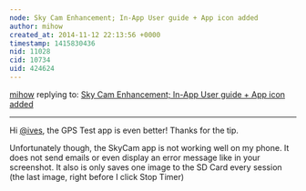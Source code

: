 ```yaml
---
node: Sky Cam Enhancement; In-App User guide + App icon added
author: mihow
created_at: 2014-11-12 22:13:56 +0000
timestamp: 1415830436
nid: 11028
cid: 10734
uid: 424624
---
```




[mihow](../profile/mihow) replying to: [Sky Cam Enhancement; In-App User guide + App icon added](../notes/mercyorangi/08-10-2014/sky-cam-enhancement-user-guide-app-icon-added)

----
Hi [@ives](/profile/ives), the GPS Test app is even better! Thanks for the tip. 

Unfortunately though, the SkyCam app is not working well on my phone. It does not send emails or even display an error message like in your screenshot. It also is only saves one image to the SD Card every session (the last image, right before I click Stop Timer)